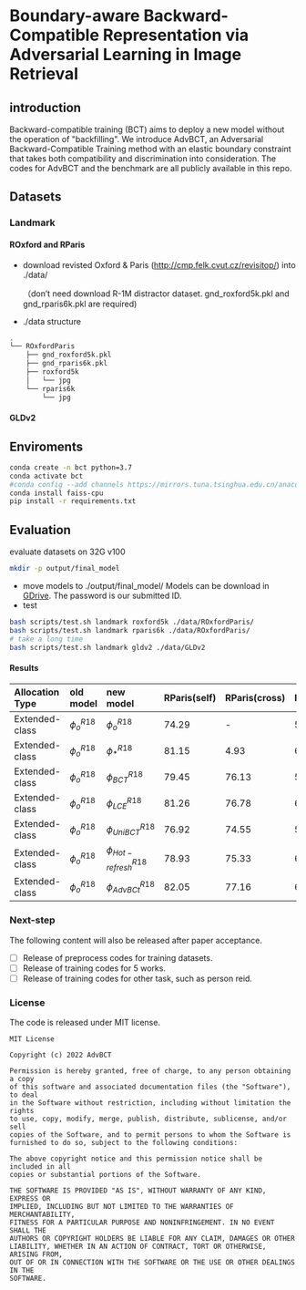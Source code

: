 # Boundary-aware Backward-Compatible Representation via Adversarial Learning in Image Retrieval
## introduction
Backward-compatible training (BCT) aims to deploy a new model without the operation of "backfilling". We introduce AdvBCT, an Adversarial Backward-Compatible Training method with an elastic boundary constraint that takes both compatibility and discrimination into consideration. The codes for AdvBCT and the benchmark are all publicly available in this repo.
## Datasets
### Landmark
#### ROxford and RParis
* download revisted Oxford & Paris (http://cmp.felk.cvut.cz/revisitop/) into ./data/

   （don’t need download R-1M distractor dataset. gnd_roxford5k.pkl and gnd_rparis6k.pkl  are required)
* ./data structure
```bash
.
└── ROxfordParis
    ├── gnd_roxford5k.pkl
    ├── gnd_rparis6k.pkl
    ├── roxford5k
    │   └── jpg
    └── rparis6k
        └── jpg
```

#### GLDv2

## Enviroments
```bash
conda create -n bct python=3.7
conda activate bct
#conda config --add channels https://mirrors.tuna.tsinghua.edu.cn/anaconda/cloud/conda-forge/
conda install faiss-cpu
pip install -r requirements.txt
```

## Evaluation
evaluate datasets on 32G v100

```bash
mkdir -p output/final_model
```
* move models to ./output/final_model/
Models can be download in [GDrive](https://drive.google.com/drive/folders/1sjlvFiEJTF2Zkt-Tal1KH-Gce_Wra9EH?usp=share_link). The password is our submitted ID.
* test
```bash
bash scripts/test.sh landmark roxford5k ./data/ROxfordParis/
bash scripts/test.sh landmark rparis6k ./data/ROxfordParis/
# take a long time
bash scripts/test.sh landmark gldv2 ./data/GLDv2
```

####  Results

| Allocation Type | old model | new model | RParis(self) |  RParis(cross) | ROxford(self) | ROxford(cross) |
| :------| :----| :------| :----| :----| :----| :----|
|Extended-class | $\phi_o^{R18}$|  $\phi_o^{R18}$ | 74.29 | - | 54.34 | - |
|Extended-class | $\phi_o^{R18}$|  $\phi_*^{R18}$ | 81.15 | 4.93 | 63.85 |1.20 |
|Extended-class | $\phi_o^{R18}$ | $\phi_{BCT}^{R18}$ |79.45|76.13|58.94|53.43|
|Extended-class | $\phi_o^{R18}$ | $\phi_{LCE}^{R18}$ |81.26 | 76.78| 60.49 | 54.29|
|Extended-class | $\phi_o^{R18}$ | $\phi_{UniBCT}^{R18}$ |76.92|74.55|59.07|57.82|
|Extended-class | $\phi_o^{R18}$ | $\phi_{Hot-refresh}^{R18}$ |78.93|75.33|60.31|51.68|
|Extended-class | $\phi_o^{R18}$ | $\phi_{AdvBCt}^{R18}$ |82.05 | 77.16 | 64.51 | 54.82|

### Next-step
The following content will also be released after paper acceptance.
- [ ] Release of preprocess codes for training datasets.
- [ ] Release of training codes for 5 works.
- [ ] Release of training codes for other task, such as person reid.

### License
The code is released under MIT license.
```plaintext
MIT License

Copyright (c) 2022 AdvBCT

Permission is hereby granted, free of charge, to any person obtaining a copy
of this software and associated documentation files (the "Software"), to deal
in the Software without restriction, including without limitation the rights
to use, copy, modify, merge, publish, distribute, sublicense, and/or sell
copies of the Software, and to permit persons to whom the Software is
furnished to do so, subject to the following conditions:

The above copyright notice and this permission notice shall be included in all
copies or substantial portions of the Software.

THE SOFTWARE IS PROVIDED "AS IS", WITHOUT WARRANTY OF ANY KIND, EXPRESS OR
IMPLIED, INCLUDING BUT NOT LIMITED TO THE WARRANTIES OF MERCHANTABILITY,
FITNESS FOR A PARTICULAR PURPOSE AND NONINFRINGEMENT. IN NO EVENT SHALL THE
AUTHORS OR COPYRIGHT HOLDERS BE LIABLE FOR ANY CLAIM, DAMAGES OR OTHER
LIABILITY, WHETHER IN AN ACTION OF CONTRACT, TORT OR OTHERWISE, ARISING FROM,
OUT OF OR IN CONNECTION WITH THE SOFTWARE OR THE USE OR OTHER DEALINGS IN THE
SOFTWARE.
```


